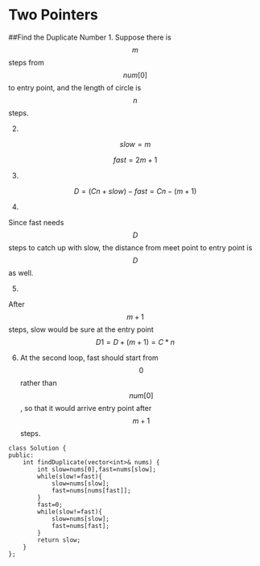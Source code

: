 # Two Pointers

##Find the Duplicate Number
1. 
Suppose there is $$m$$ steps from $$num[0]$$ to entry point, and the length of circle is $$n$$ steps.

2. 
$$slow = m$$

 $$fast = 2m+1$$

3. 
$$D = (Cn + slow) - fast = Cn - (m + 1)$$

4. 
Since fast needs $$D$$ steps to catch up with slow, the distance from meet point to entry point is $$D$$ as well.

5. 
After $$m+1$$ steps, slow would be sure at the entry point $$D1 = D + (m+1) = C*n$$

6. At the second loop, fast should start from $$0$$ rather than $$num[0]$$, so that it would arrive entry point after $$m+1$$ steps.

```
class Solution {
public:
    int findDuplicate(vector<int>& nums) {
        int slow=nums[0],fast=nums[slow];
        while(slow!=fast){
            slow=nums[slow];
            fast=nums[nums[fast]];
        }
        fast=0;
        while(slow!=fast){
            slow=nums[slow];
            fast=nums[fast];
        }
        return slow;
    }
};
```
